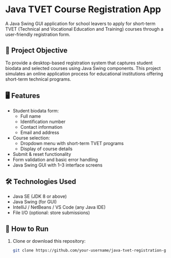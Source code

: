 # Java TVET Course Registration App

A Java Swing GUI application for school leavers to apply for short-term TVET (Technical and Vocational Education and Training) courses through a user-friendly registration form.

## 🎯 Project Objective

To provide a desktop-based registration system that captures student biodata and selected courses using Java Swing components. This project simulates an online application process for educational institutions offering short-term technical programs.

## 🖥 Features

- Student biodata form:
  - Full name
  - Identification number
  - Contact information
  - Email and address
- Course selection:
  - Dropdown menu with short-term TVET programs
  - Display of course details
- Submit & reset functionality
- Form validation and basic error handling
- Java Swing GUI with 1–3 interface screens

## 🛠 Technologies Used

- Java SE (JDK 8 or above)
- Java Swing (for GUI)
- IntelliJ / NetBeans / VS Code (any Java IDE)
- File I/O (optional: store submissions)

## 🚀 How to Run

1. Clone or download this repository:
   ```bash
   git clone https://github.com/your-username/java-tvet-registration-gui.git
